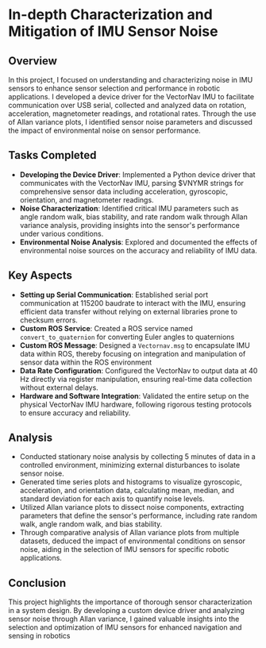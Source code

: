 # In-depth Characterization and Mitigation of IMU Sensor Noise

## Overview

In this project, I focused on understanding and characterizing noise in IMU sensors to enhance sensor selection and performance in robotic applications. I developed a device driver for the VectorNav IMU to facilitate communication over USB serial, collected and analyzed data on rotation, acceleration, magnetometer readings, and rotational rates. Through the use of Allan variance plots, I identified sensor noise parameters and discussed the impact of environmental noise on sensor performance.

## Tasks Completed

- **Developing the Device Driver**: Implemented a Python device driver that communicates with the VectorNav IMU, parsing $VNYMR strings for comprehensive sensor data including acceleration, gyroscopic, orientation, and magnetometer readings.
- **Noise Characterization**: Identified critical IMU parameters such as angle random walk, bias stability, and rate random walk through Allan variance analysis, providing insights into the sensor's performance under various conditions.
- **Environmental Noise Analysis**: Explored and documented the effects of environmental noise sources on the accuracy and reliability of IMU data.

## Key Aspects

- **Setting up Serial Communication**: Established serial port communication at 115200 baudrate to interact with the IMU, ensuring efficient data transfer without relying on external libraries prone to checksum errors.
- **Custom ROS Service**: Created a ROS service named `convert_to_quaternion` for converting Euler angles to quaternions
- **Custom ROS Message**: Designed a `Vectornav.msg` to encapsulate IMU data within ROS, thereby focusing on integration and manipulation of sensor data within the ROS environment
- **Data Rate Configuration**: Configured the VectorNav to output data at 40 Hz directly via register manipulation, ensuring real-time data collection without external delays.
- **Hardware and Software Integration**: Validated the entire setup on the physical VectorNav IMU hardware, following rigorous testing protocols to ensure accuracy and reliability.

## Analysis

- Conducted stationary noise analysis by collecting 5 minutes of data in a controlled environment, minimizing external disturbances to isolate sensor noise.
- Generated time series plots and histograms to visualize gyroscopic, acceleration, and orientation data, calculating mean, median, and standard deviation for each axis to quantify noise levels.
- Utilized Allan variance plots to dissect noise components, extracting parameters that define the sensor's performance, including rate random walk, angle random walk, and bias stability.
- Through comparative analysis of Allan variance plots from multiple datasets, deduced the impact of environmental conditions on sensor noise, aiding in the selection of IMU sensors for specific robotic applications.

## Conclusion

This project highlights the importance of thorough sensor characterization in a system design. By developing a custom device driver and analyzing sensor noise through Allan variance, I gained valuable insights into the selection and optimization of IMU sensors for enhanced navigation and sensing in robotics
